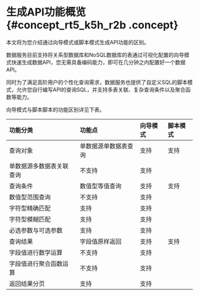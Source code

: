 # 生成API功能概览 {#concept_rt5_k5h_r2b .concept}

本文将为您介绍通过向导模式或脚本模式生成API功能的区别。

数据服务目前支持将关系型数据库和NoSQL数据库的表通过可视化配置的向导模式快速生成数据API，您无需具备编码能力，即可在几分钟之内配置好一个数据API。

同时为了满足高阶用户的个性化查询需求，数据服务也提供了自定义SQL的脚本模式，允许您自行编写API的查询SQL，并支持多表关联、复杂查询条件以及聚合函数等能力。

向导模式与脚本脚本的功能区别详见下表。

|功能分类|功能点|向导模式|脚本模式|
|:---|:--|:---|:---|
|查询对象|单数据源单数据表查询|支持|支持|
|单数据源多数据表关联查询|不支持|支持|
|查询条件|数值型等值查询|支持|支持|
|数值型范围查询|不支持|支持|
|字符型精确匹配|支持|支持|
|字符型模糊匹配|支持|支持|
|必选参数与可选参数|支持|支持|
|查询结果|字段值原样返回|支持|支持|
|字段值进行数学运算|不支持|支持|
|字段值进行聚合函数运算|不支持|支持|
|返回结果分页|支持|支持|

